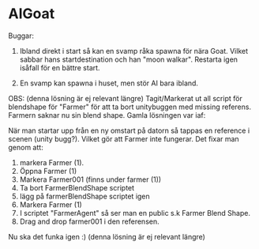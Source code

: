 # AIGoat

Buggar:

1. Ibland direkt i start så kan en svamp råka spawna för nära Goat. Vilket sabbar hans startdestination och han "moon walkar".
Restarta igen isåfall för en bättre start.

2. En svamp kan spawna i huset, men stör AI bara ibland. 





OBS: (denna lösning är ej relevant längre)
Tagit/Markerat ut all script för blendshape för "Farmer" för att ta bort unitybuggen med missing referens. Farmern saknar nu sin blend shape.
Gamla lösningen var iaf:

När man startar upp från en ny omstart på datorn så tappas en reference i scenen (unity bugg?). Vilket gör att Farmer inte fungerar.
Det fixar man genom att:

1. markera Farmer (1).
2. Öppna Farmer (1)
3. Markera Farmer001 (finns under farmer (1))
4. Ta bort FarmerBlendShape scriptet
5. lägg på farmerBlendShape scriptet igen
6. Markera Farmer (1)
7. I scriptet "FarmerAgent" så ser man en public s.k Farmer Blend Shape.
8. Drag and drop farmer001 i den referensen.

Nu ska det funka igen :)
(denna lösning är ej relevant längre)
